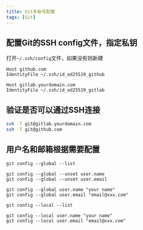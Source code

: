 ```yaml
---
title: Git多账号配置
tags: [Git]
---
```


## 配置Git的SSH config文件，指定私钥

打开`~/.ssh/config`文件，如果没有则新建

```
Host github.com
IdentityFile ~/.ssh/id_ed25519_github

Host gitlab.yourdomain.com
IdentityFile ~/.ssh/id_ed25519_gitlab
```

## 验证是否可以通过SSH连接

```bash
ssh -T git@gitlab.yourdomain.com
ssh -T git@github.com
```

## 用户名和邮箱根据需要配置

```
git config --global --list

git config --global --unset user.name
git config --global --unset user.email

git config --global user.name "your name"
git config --global user.email "email@xxx.com"

git config --local --list

git config --local user.name "your name"
git config --local user.email "email@xxx.com"
```


